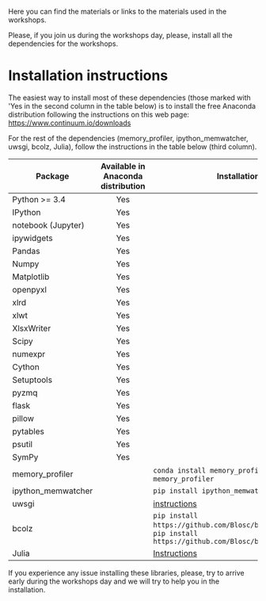 Here you can find the materials or links to the materials used in the workshops.

Please, if you join us during the workshops day, please, install all the dependencies for the workshops.

# Installation instructions

The easiest way to install most of these dependencies (those marked with 'Yes in the second column in the table below) is to install the free Anaconda distribution following the instructions on this web page: https://www.continuum.io/downloads

For the rest of the dependencies (memory_profiler, ipython_memwatcher, uwsgi, bcolz, Julia), follow the instructions in the table below (third column).

| Package             | Available in Anaconda distribution | Installation instructions |
| ------------------- |:----------------------------------:| ------------------------- |
| Python >= 3.4       |    Yes | |
| IPython             |    Yes | |
| notebook (Jupyter)  |    Yes | |
| ipywidgets          |    Yes | |
| Pandas              |    Yes | |
| Numpy               |    Yes | |
| Matplotlib          |    Yes | |
| openpyxl            |    Yes | |
| xlrd                |    Yes | |
| xlwt                |    Yes | |
| XlsxWriter          |    Yes | |
| Scipy               |    Yes | |
| numexpr             |    Yes | |
| Cython              |    Yes | |
| Setuptools          |    Yes | |
| pyzmq               |    Yes | |
| flask               |    Yes | |
| pillow              |    Yes | |
| pytables            |    Yes | |
| psutil              |    Yes | |
| SymPy               |    Yes | |
| memory_profiler     |        | `conda install memory_profiler` or `pip install memory_profiler` |
| ipython_memwatcher  |        | `pip install ipython_memwatcher` |
| uwsgi               |        |  [instructions](https://uwsgi-docs.readthedocs.org/en/latest/WSGIquickstart.html#installing-uwsgi-with-python-support) |
| bcolz               |        | `pip install https://github.com/Blosc/bcolz/archive/1.0.0rc2.zip` or `pip install https://github.com/Blosc/bcolz/archive/1.0.0rc2.tar.gz` |
| Julia               |        | [Instructions](http://julialang.org/downloads/platform.html) |

If you experience any issue installing these libraries, please, try to arrive early during the workshops day and we will try to help you in the installation.
